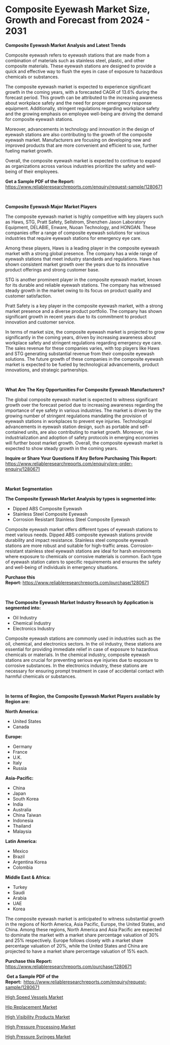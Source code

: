<p><h1>Composite Eyewash Market Size, Growth and Forecast from 2024 - 2031</h1></p><p><strong>Composite Eyewash Market Analysis and Latest Trends</strong></p>
<p><p>Composite eyewash refers to eyewash stations that are made from a combination of materials such as stainless steel, plastic, and other composite materials. These eyewash stations are designed to provide a quick and effective way to flush the eyes in case of exposure to hazardous chemicals or substances.</p><p>The composite eyewash market is expected to experience significant growth in the coming years, with a forecasted CAGR of 13.6% during the forecast period. This growth can be attributed to the increasing awareness about workplace safety and the need for proper emergency response equipment. Additionally, stringent regulations regarding workplace safety and the growing emphasis on employee well-being are driving the demand for composite eyewash stations.</p><p>Moreover, advancements in technology and innovation in the design of eyewash stations are also contributing to the growth of the composite eyewash market. Manufacturers are focusing on developing new and improved products that are more convenient and efficient to use, further fueling market growth.</p><p>Overall, the composite eyewash market is expected to continue to expand as organizations across various industries prioritize the safety and well-being of their employees.</p></p>
<p><strong>Get a Sample PDF of the Report:&nbsp;</strong> <a href="https://www.reliableresearchreports.com/enquiry/request-sample/1280671">https://www.reliableresearchreports.com/enquiry/request-sample/1280671</a></p>
<p>&nbsp;</p>
<p><strong>Composite Eyewash Major Market Players</strong></p>
<p><p>The composite eyewash market is highly competitive with key players such as Haws, STG, Pratt Safety, Sellstrom, Shenzhen Jason Laboratory Equipment, DELABIE, Enware, Nuoan Technology, and HONGAN. These companies offer a range of composite eyewash solutions for various industries that require eyewash stations for emergency eye care.</p><p>Among these players, Haws is a leading player in the composite eyewash market with a strong global presence. The company has a wide range of eyewash stations that meet industry standards and regulations. Haws has shown consistent market growth over the years due to its innovative product offerings and strong customer base.</p><p>STG is another prominent player in the composite eyewash market, known for its durable and reliable eyewash stations. The company has witnessed steady growth in the market owing to its focus on product quality and customer satisfaction.</p><p>Pratt Safety is a key player in the composite eyewash market, with a strong market presence and a diverse product portfolio. The company has shown significant growth in recent years due to its commitment to product innovation and customer service.</p><p>In terms of market size, the composite eyewash market is projected to grow significantly in the coming years, driven by increasing awareness about workplace safety and stringent regulations regarding emergency eye care. The sales revenue for these companies varies, with top players like Haws and STG generating substantial revenue from their composite eyewash solutions. The future growth of these companies in the composite eyewash market is expected to be fueled by technological advancements, product innovations, and strategic partnerships.</p></p>
<p>&nbsp;</p>
<p><strong>What Are The Key Opportunities For Composite Eyewash Manufacturers?</strong></p>
<p><p>The global composite eyewash market is expected to witness significant growth over the forecast period due to increasing awareness regarding the importance of eye safety in various industries. The market is driven by the growing number of stringent regulations mandating the provision of eyewash stations in workplaces to prevent eye injuries. Technological advancements in eyewash station design, such as portable and self-contained units, are also contributing to market growth. Moreover, rise in industrialization and adoption of safety protocols in emerging economies will further boost market growth. Overall, the composite eyewash market is expected to show steady growth in the coming years.</p></p>
<p><strong>Inquire or Share Your Questions If Any Before Purchasing This Report:</strong> <a href="https://www.reliableresearchreports.com/enquiry/pre-order-enquiry/1280671">https://www.reliableresearchreports.com/enquiry/pre-order-enquiry/1280671</a></p>
<p>&nbsp;</p>
<p><strong>Market Segmentation</strong></p>
<p><strong>The Composite Eyewash Market Analysis by types is segmented into:</strong></p>
<p><ul><li>Dipped ABS Composite Eyewash</li><li>Stainless Steel Composite Eyewash</li><li>Corrosion Resistant Stainless Steel Composite Eyewash</li></ul></p>
<p><p>Composite eyewash market offers different types of eyewash stations to meet various needs. Dipped ABS composite eyewash stations provide durability and impact resistance. Stainless steel composite eyewash stations are more robust and suitable for high-traffic areas. Corrosion-resistant stainless steel eyewash stations are ideal for harsh environments where exposure to chemicals or corrosive materials is common. Each type of eyewash station caters to specific requirements and ensures the safety and well-being of individuals in emergency situations.</p></p>
<p><strong>Purchase this Report:&nbsp;</strong><a href="https://www.reliableresearchreports.com/purchase/1280671">https://www.reliableresearchreports.com/purchase/1280671</a></p>
<p>&nbsp;</p>
<p><strong>The Composite Eyewash Market Industry Research by Application is segmented into:</strong></p>
<p><ul><li>Oil Industry</li><li>Chemical Industry</li><li>Electronics Industry</li></ul></p>
<p><p>Composite eyewash stations are commonly used in industries such as the oil, chemical, and electronics sectors. In the oil industry, these stations are essential for providing immediate relief in case of exposure to hazardous chemicals or materials. In the chemical industry, composite eyewash stations are crucial for preventing serious eye injuries due to exposure to corrosive substances. In the electronics industry, these stations are necessary for ensuring prompt treatment in case of accidental contact with harmful chemicals or substances.</p></p>
<p>&nbsp;</p>
<p><strong>In terms of Region, the Composite Eyewash Market Players available by Region are:</strong></p>
<p>
    <p> <strong> North America: </strong>
        <ul>
            <li>United States</li>
            <li>Canada</li>
        </ul>
        </p> 
    <p> <strong> Europe: </strong>
        <ul>
            <li>Germany</li>
            <li>France</li>
            <li>U.K.</li>
            <li>Italy</li>
            <li>Russia</li>
        </ul>
        </p> 
    <p> <strong> Asia-Pacific: </strong>
        <ul>
            <li>China</li>
            <li>Japan</li>
            <li>South Korea</li>
            <li>India</li>
            <li>Australia</li>
            <li>China Taiwan</li>
            <li>Indonesia</li>
            <li>Thailand</li>
            <li>Malaysia</li>
        </ul>
        </p> 
    <p> <strong> Latin America: </strong>
        <ul>
            <li>Mexico</li>
            <li>Brazil</li>
            <li>Argentina Korea</li>
            <li>Colombia</li>
        </ul>
        </p> 
    <p> <strong> Middle East & Africa: </strong>
        <ul>
            <li>Turkey</li>
            <li>Saudi</li>
            <li>Arabia</li>
            <li>UAE</li>
            <li>Korea</li>
        </ul>
    </p>
    </p>
<p><p>The composite eyewash market is anticipated to witness substantial growth in the regions of North America, Asia Pacific, Europe, the United States, and China. Among these regions, North America and Asia Pacific are expected to dominate the market with a market share percentage valuation of 30% and 25% respectively. Europe follows closely with a market share percentage valuation of 20%, while the United States and China are projected to have a market share percentage valuation of 15% each.</p></p>
<p><strong>Purchase this Report: </strong><a href="https://www.reliableresearchreports.com/purchase/1280671">https://www.reliableresearchreports.com/purchase/1280671</a></p>
<p>&nbsp;<strong>Get a Sample PDF of the Report:&nbsp;&nbsp;</strong><a href="https://www.reliableresearchreports.com/enquiry/request-sample/1280671">https://www.reliableresearchreports.com/enquiry/request-sample/1280671</a></p>
<p><strong></strong></p>
<p><p><a href="https://medium.com/@sarinaking2023/high-speed-vessels-market-size-market-outlook-and-market-forecast-2024-to-2031-997520933aeb">High Speed Vessels Market</a></p><p><a href="https://medium.com/p/8e218fce62f8/edit">Hip Replacement Market</a></p><p><a href="https://medium.com/@sarinaking2023/high-visibility-products-market-furnishes-information-on-market-share-market-trends-and-market-7f17bde3529e">High Visibility Products Market</a></p><p><a href="https://medium.com/@sarinaking2023/high-pressure-processing-market-competitive-analysis-market-trends-and-forecast-to-2031-750f3c5fc5e0">High Pressure Processing Market</a></p><p><a href="https://medium.com/@sarinaking2023/high-pressure-syringes-market-share-evolution-and-market-growth-trends-2024-2031-743bf0ef3302">High Pressure Syringes Market</a></p></p>